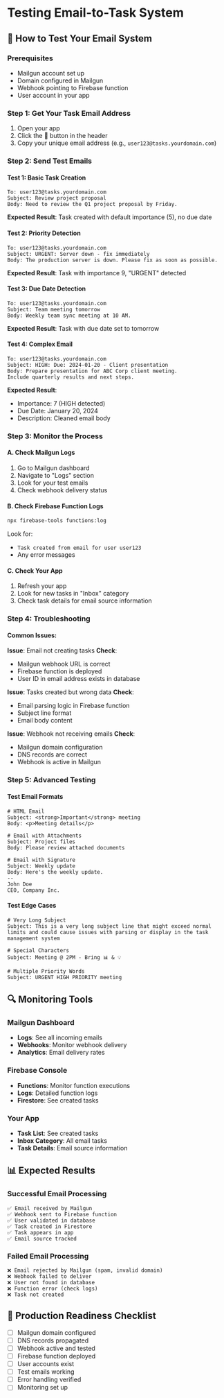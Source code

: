 # Testing Email-to-Task System

## 🧪 **How to Test Your Email System**

### **Prerequisites**
- Mailgun account set up
- Domain configured in Mailgun
- Webhook pointing to Firebase function
- User account in your app

### **Step 1: Get Your Task Email Address**
1. Open your app
2. Click the 📧 button in the header
3. Copy your unique email address (e.g., `user123@tasks.yourdomain.com`)

### **Step 2: Send Test Emails**

#### **Test 1: Basic Task Creation**
```
To: user123@tasks.yourdomain.com
Subject: Review project proposal
Body: Need to review the Q1 project proposal by Friday.
```
**Expected Result**: Task created with default importance (5), no due date

#### **Test 2: Priority Detection**
```
To: user123@tasks.yourdomain.com
Subject: URGENT: Server down - fix immediately
Body: The production server is down. Please fix as soon as possible.
```
**Expected Result**: Task with importance 9, "URGENT" detected

#### **Test 3: Due Date Detection**
```
To: user123@tasks.yourdomain.com
Subject: Team meeting tomorrow
Body: Weekly team sync meeting at 10 AM.
```
**Expected Result**: Task with due date set to tomorrow

#### **Test 4: Complex Email**
```
To: user123@tasks.yourdomain.com
Subject: HIGH: Due: 2024-01-20 - Client presentation
Body: Prepare presentation for ABC Corp client meeting.
Include quarterly results and next steps.
```
**Expected Result**: 
- Importance: 7 (HIGH detected)
- Due Date: January 20, 2024
- Description: Cleaned email body

### **Step 3: Monitor the Process**

#### **A. Check Mailgun Logs**
1. Go to Mailgun dashboard
2. Navigate to "Logs" section
3. Look for your test emails
4. Check webhook delivery status

#### **B. Check Firebase Function Logs**
```bash
npx firebase-tools functions:log
```
Look for:
- `Task created from email for user user123`
- Any error messages

#### **C. Check Your App**
1. Refresh your app
2. Look for new tasks in "Inbox" category
3. Check task details for email source information

### **Step 4: Troubleshooting**

#### **Common Issues:**

**Issue**: Email not creating tasks
**Check**:
- Mailgun webhook URL is correct
- Firebase function is deployed
- User ID in email address exists in database

**Issue**: Tasks created but wrong data
**Check**:
- Email parsing logic in Firebase function
- Subject line format
- Email body content

**Issue**: Webhook not receiving emails
**Check**:
- Mailgun domain configuration
- DNS records are correct
- Webhook is active in Mailgun

### **Step 5: Advanced Testing**

#### **Test Email Formats**
```
# HTML Email
Subject: <strong>Important</strong> meeting
Body: <p>Meeting details</p>

# Email with Attachments
Subject: Project files
Body: Please review attached documents

# Email with Signature
Subject: Weekly update
Body: Here's the weekly update.
--
John Doe
CEO, Company Inc.
```

#### **Test Edge Cases**
```
# Very Long Subject
Subject: This is a very long subject line that might exceed normal limits and could cause issues with parsing or display in the task management system

# Special Characters
Subject: Meeting @ 2PM - Bring 📊 & 💡

# Multiple Priority Words
Subject: URGENT HIGH PRIORITY meeting
```

## 🔍 **Monitoring Tools**

### **Mailgun Dashboard**
- **Logs**: See all incoming emails
- **Webhooks**: Monitor webhook delivery
- **Analytics**: Email delivery rates

### **Firebase Console**
- **Functions**: Monitor function executions
- **Logs**: Detailed function logs
- **Firestore**: See created tasks

### **Your App**
- **Task List**: See created tasks
- **Inbox Category**: All email tasks
- **Task Details**: Email source information

## 📊 **Expected Results**

### **Successful Email Processing**
```
✅ Email received by Mailgun
✅ Webhook sent to Firebase function
✅ User validated in database
✅ Task created in Firestore
✅ Task appears in app
✅ Email source tracked
```

### **Failed Email Processing**
```
❌ Email rejected by Mailgun (spam, invalid domain)
❌ Webhook failed to deliver
❌ User not found in database
❌ Function error (check logs)
❌ Task not created
```

## 🚀 **Production Readiness Checklist**

- [ ] Mailgun domain configured
- [ ] DNS records propagated
- [ ] Webhook active and tested
- [ ] Firebase function deployed
- [ ] User accounts exist
- [ ] Test emails working
- [ ] Error handling verified
- [ ] Monitoring set up 